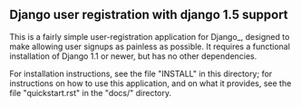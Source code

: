 ## Django user registration with django 1.5 support

This is a fairly simple user-registration application for Django_,
designed to make allowing user signups as painless as possible. It
requires a functional installation of Django 1.1 or newer, but has no
other dependencies.

For installation instructions, see the file "INSTALL" in this
directory; for instructions on how to use this application, and on
what it provides, see the file "quickstart.rst" in the "docs/"
directory.
